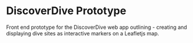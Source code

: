 # DiscoverDive Prototype
Front end prototype for the DiscoverDive web app outlining - creating and displaying dive sites as interactive markers on a Leafletjs map.
